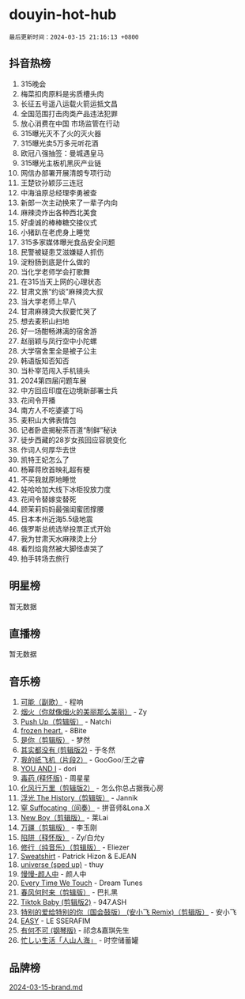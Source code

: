 # douyin-hot-hub

`最后更新时间：2024-03-15 21:16:13 +0800`

## 抖音热榜

1. 315晚会
1. 梅菜扣肉原料是劣质槽头肉
1. 长征五号遥八运载火箭运抵文昌
1. 全国范围打击肉类产品违法犯罪
1. 放心消费在中国 市场监管在行动
1. 315曝光灭不了火的灭火器
1. 315曝光卖5万多元听花酒
1. 欧冠八强抽签：曼城遇皇马
1. 315曝光主板机黑灰产业链
1. 网信办部署开展清朗专项行动
1. 王楚钦孙颖莎三连冠
1. 中海油原总经理李勇被查
1. 新郎一次主动换来了一辈子内向
1. 麻辣烫炸出各种西北美食
1. 好虔诚的棒棒糖交接仪式
1. 小猪趴在老虎身上睡觉
1. 315多家媒体曝光食品安全问题
1. 民警被疑患艾滋嫌疑人抓伤
1. 淀粉肠到底是什么做的
1. 当化学老师学会打歌舞
1. 在315当天上网的心理状态
1. 甘肃文旅“约谈”麻辣烫大叔
1. 当大学老师上早八
1. 甘肃麻辣烫大叔要忙哭了
1. 想去麦积山扫地
1. 好一场酣畅淋漓的宿舍游
1. 赵丽颖与凤行空中小陀螺
1. 大学宿舍里全是被子公主
1. 韩语版知否知否
1. 当朴宰范闯入手机镜头
1. 2024第四届问题车展
1. 中方回应印度在边境新部署士兵
1. 花间令开播
1. 南方人不吃婆婆丁吗
1. 麦积山大佛表情包
1. 记者卧底揭秘茶百道“制鲜”秘诀
1. 徒步西藏的28岁女孩回应容貌变化
1. 作词人何厚华去世
1. 凯特王妃怎么了
1. 杨幂蒋欣首映礼超有梗
1. 不买我就原地睡觉
1. 娃哈哈加大线下冰柜投放力度
1. 花间令替嫁变替死
1. 顾茉莉妈妈最强闺蜜团撑腰
1. 日本本州近海5.5级地震
1. 俄罗斯总统选举投票正式开始
1. 我为甘肃天水麻辣烫上分
1. 看烈焰竟然被大脚怪虐哭了
1. 拍手转场去旅行

## 明星榜

暂无数据

## 直播榜

暂无数据

## 音乐榜

1. [可能（副歌）](https://sf5-hl-cdn-tos.douyinstatic.com/obj/tos-cn-ve-2774/cde1731888894259b333569393c2fb51) - 程响
1. [烟火（你就像烟火的美丽那么美丽）](https://sf5-hl-cdn-tos.douyinstatic.com/obj/tos-cn-ve-2774/oAO9ggQMdM8D1dpPfLvFaVQw0xXeWzFweHCR9A) - Zy
1. [Push Up（剪辑版）](https://sf5-hl-cdn-tos.douyinstatic.com/obj/tos-cn-ve-2774/oUZ8lAerCPgMmOQlO6CfhjyIIBRt81GjNgzqt4) - Natchi
1. [frozen heart.](https://sf5-hl-cdn-tos.douyinstatic.com/obj/tos-cn-ve-2774/oIIWJfyjIACZA9zQMtnJ6hQQhFC4vhCupoRBsO) - 8Bite
1. [是你（剪辑版）](https://sf5-hl-cdn-tos.douyinstatic.com/obj/tos-cn-ve-2774/46019dae783c4c969944217fe1cfafc4) - 梦然
1. [其实都没有 (剪辑版2)](https://sf3-cdn-tos.douyinstatic.com/obj/tos-cn-ve-2774/oEBNQenHZtBhxYjGgUDQk0BCHTigQafgFlbQ7k) - 于冬然
1. [我的纸飞机（片段2）](https://sf3-cdn-tos.douyinstatic.com/obj/tos-cn-ve-2774/oM2ZrKcg2CD5AeRB2gkeXOFB1IxAGJdZPazYHf) - GooGoo/王之睿
1. [YOU AND I](https://sf6-cdn-tos.douyinstatic.com/obj/tos-cn-ve-2774/owHneC9pQaAQy2eFQdrfDbsugDhXJYFWBDZzAH) - dori
1. [毒药 (释怀版)](https://sf5-hl-cdn-tos.douyinstatic.com/obj/tos-cn-ve-2774/oYILMEAzspdZBIzy4frJNB8ZHPHWAhiwowd4Ad) - 周星星
1. [化风行万里（剪辑版2）](https://sf3-cdn-tos.douyinstatic.com/obj/tos-cn-ve-2774/oEWQJsIQhzBfrhMgczsZDgNaiFzvgAwMHPtyTB) - 怎么你总占据我心房
1. [浮光 The History（剪辑版）](https://sf5-hl-cdn-tos.douyinstatic.com/obj/tos-cn-ve-2774/oIkABGgUD0nCgDneOBBKSj79UBoAZtQjIi3fbl) - Jannik
1. [窒 Suffocating（间奏）](https://sf5-hl-cdn-tos.douyinstatic.com/obj/tos-cn-ve-2774/oUtBYAhssQz2sxQrNTY6fxtgNBhJ1yMWh7IlWS) - 拼音师&Lona.X
1. [New Boy（剪辑版）](https://sf5-hl-cdn-tos.douyinstatic.com/obj/tos-cn-ve-2774/oAozkaGFcPxBerw7nBQfYf8z6CgCZAblDka2cl) - 莱Lai
1. [万疆（剪辑版）](https://sf5-hl-cdn-tos.douyinstatic.com/obj/tos-cn-ve-2774/ooG7oVgFlDTelKCjCsTTobQvbdtj1BBQXnfZd8) - 李玉刚
1. [陷阱（释怀版）](https://sf5-hl-cdn-tos.douyinstatic.com/obj/tos-cn-ve-2774/oE8C21LeZrzKLDFfQYgMzx4GAIHageG5IzayY7) - Zy/白允y
1. [修行（纯音乐）（剪辑版）](https://sf5-hl-cdn-tos.douyinstatic.com/obj/tos-cn-ve-2774/oconjmgByUNptBMJQHMAjSTCDeDxaSDQxgbeZk) - Eliezer
1. [Sweatshirt](https://sf5-hl-cdn-tos.douyinstatic.com/obj/tos-cn-ve-2774/oIljDAEhoLZWOUjICBfkC4Uzg1QB1BFgNfItyL) - Patrick Hizon & EJEAN
1. [universe (sped up)](https://sf3-cdn-tos.douyinstatic.com/obj/tos-cn-ve-2774/oIQnurQLDCsdYeegkM4CKuVb23MZBXtX6QB8bv) - thuy
1. [慢慢-颜人中](https://sf5-hl-cdn-tos.douyinstatic.com/obj/tos-cn-ve-2774/ocjHNfBXdBxQNC8ZGAeoLMFTUgtBg8bkExunDC) - 颜人中
1. [Every Time We Touch](https://sf5-hl-cdn-tos.douyinstatic.com/obj/tos-cn-ve-2774/ogN6lUKQeBBfEVhIOMikG1CcJjugxk1tztZyhP) - Dream Tunes
1. [春风何时来（剪辑版）](https://sf5-hl-cdn-tos.douyinstatic.com/obj/tos-cn-ve-2774/owVZktEaoxHvc3Qbtf20XZgIDfCsFBLavBTl1M) - 巴扎黑
1. [Tiktok Baby (剪辑版2)](https://sf6-cdn-tos.douyinstatic.com/obj/tos-cn-ve-2774/409234e9be76489d9e51cf47453104f6) - 947.ASH
1. [特别的爱给特别的你（国会鼓版） (安小飞 Remix)（剪辑版）](https://sf6-cdn-tos.douyinstatic.com/obj/tos-cn-ve-2774/5d58984f252449de868a9b52f362d751) - 安小飞
1. [EASY](https://sf5-hl-cdn-tos.douyinstatic.com/obj/tos-cn-ve-2774/o0YWmCNo0QdVFEYlu0FfBBgNSie9S0Q5ZqDltv) - LE SSERAFIM
1. [有何不可 (钢琴版)](https://sf3-cdn-tos.douyinstatic.com/obj/tos-cn-ve-2774/7bee6314dd404650b8923035b853e5ee) - 祁念&嘉琪先生
1. [忙しい生活「人山人海」](https://sf6-cdn-tos.douyinstatic.com/obj/tos-cn-ve-2774/85e45ba5b18b40789757286816d99665) - 时空储蓄罐

## 品牌榜

[2024-03-15-brand.md](2024-03-15-brand.md)

